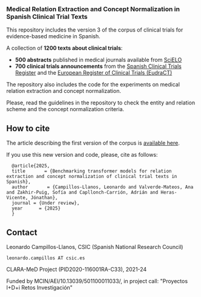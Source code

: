 ### Medical Relation Extraction and Concept Normalization in Spanish Clinical Trial Texts

This repository includes the version 3 of the corpus of clinical trials for evidence-based medicine in Spanish.

A collection of __1200 texts about clinical trials__:
- __500 abstracts__ published in medical journals available from [SciELO](https://scielo.org/es/)
- __700 clinical trials announcements__ from the [Spanish Clinical Trials Register](https://reec.aemps.es) and the [European Register of Clinical Trials (EudraCT)]([https://scielo.org/es/](https://www.clinicaltrialsregister.eu))

The repository also includes the code for the experiments on medical relation extraction and concept normalization.

Please, read the guidelines in the repository to check the entity and relation scheme and the concept normalization criteria.

## How to cite
The article describing the first version of the corpus is [available here](https://bmcmedinformdecismak.biomedcentral.com/articles/10.1186/s12911-021-01395-z).

If you use this new version and code, please, cite as follows:

```
  @article{2025,   
  title       = {Benchmarking transformer models for relation extraction and concept normalization of clinical trial texts in Spanish},  
  author       = {Campillos-Llanos, Leonardo and Valverde-Mateos, Ana and Zakhir-Puig, Sofía and Capllonch-Carrión, Adrián and Heras-Vicente, Jónathan},   
  journal = {Under review},
  year      = {2025}
  }
```


## Contact

Leonardo Campillos-Llanos, CSIC (Spanish National Research Council)

```leonardo.campillos AT csic.es```


CLARA-MeD Project (PID2020-116001RA-C33), 2021-24

Funded by MCIN/AEI/10.13039/501100011033/, in project call: "Proyectos I+D+i Retos Investigación"

